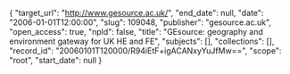 {
  "target_url": "http://www.gesource.ac.uk/", 
  "end_date": null, 
  "date": "2006-01-01T12:00:00", 
  "slug": 109048, 
  "publisher": "gesource.ac.uk", 
  "open_access": true, 
  "npld": false, 
  "title": "GEsource: geography and environment gateway for UK HE and FE", 
  "subjects": [], 
  "collections": [], 
  "record_id": "20060101T120000/R94iEtF+igACANxyYuJfMw==", 
  "scope": "root", 
  "start_date": null
}

